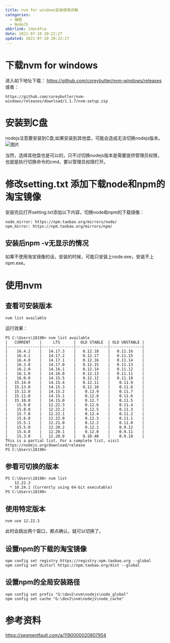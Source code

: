 ```yaml
---
title: nvm for windows安装使用详解
categories:
  - 编程
  - NodeJS
abbrlink: 1dec4fca
date: 2021-07-10 20:22:27
updated: 2021-07-10 20:22:27
---
```

# 下载nvm for windows
进入如下地址下载：
<https://github.com/coreybutler/nvm-windows/releases>
或者：
```
https://github.com/coreybutler/nvm-windows/releases/download/1.1.7/nvm-setup.zip
```
# 安装到C盘
nodejs注意要安装到C盘,如果安装到其他盘，可能会造成无法切换nodejs版本。
![图片](https://gitee.com/XiaoLan223/images/raw/master/Blog/Windows/Software/Win10Settings/NVMForWindowsInstallationUseDetails/1.png)

当然，选择其他盘也是可以的，只不过切换nodejs版本是需要提供管理员权限，也就是执行切换命令的cmd，要以管理员权限打开。

# 修改setting.txt 添加下载node和npm的淘宝镜像

安装完后打开setting.txt添加以下内容，切换node和npm的下载镜像：
```
node_mirror: https://npm.taobao.org/mirrors/node/
npm_mirror: https://npm.taobao.org/mirrors/npm/
```
## 安装后npm -v无显示的情况
如果不使用淘宝镜像的话，安装的时候，可能只安装上node.exe，安装不上npm.exe。

# 使用nvm
## 查看可安装版本
```
nvm list available
```
运行效果：
```
PS C:\Users\18190> nvm list available
|   CURRENT    |     LTS      |  OLD STABLE  | OLD UNSTABLE |
|--------------|--------------|--------------|--------------|
|    16.4.2    |   14.17.3    |   0.12.18    |   0.11.16    |
|    16.4.1    |   14.17.2    |   0.12.17    |   0.11.15    |
|    16.4.0    |   14.17.1    |   0.12.16    |   0.11.14    |
|    16.3.0    |   14.17.0    |   0.12.15    |   0.11.13    |
|    16.2.0    |   14.16.1    |   0.12.14    |   0.11.12    |
|    16.1.0    |   14.16.0    |   0.12.13    |   0.11.11    |
|    16.0.0    |   14.15.5    |   0.12.12    |   0.11.10    |
|   15.14.0    |   14.15.4    |   0.12.11    |    0.11.9    |
|   15.13.0    |   14.15.3    |   0.12.10    |    0.11.8    |
|   15.12.0    |   14.15.2    |    0.12.9    |    0.11.7    |
|   15.11.0    |   14.15.1    |    0.12.8    |    0.11.6    |
|   15.10.0    |   14.15.0    |    0.12.7    |    0.11.5    |
|    15.9.0    |   12.22.3    |    0.12.6    |    0.11.4    |
|    15.8.0    |   12.22.2    |    0.12.5    |    0.11.3    |
|    15.7.0    |   12.22.1    |    0.12.4    |    0.11.2    |
|    15.6.0    |   12.22.0    |    0.12.3    |    0.11.1    |
|    15.5.1    |   12.21.0    |    0.12.2    |    0.11.0    |
|    15.5.0    |   12.20.2    |    0.12.1    |    0.9.12    |
|    15.4.0    |   12.20.1    |    0.12.0    |    0.9.11    |
|    15.3.0    |   12.20.0    |   0.10.48    |    0.9.10    |
This is a partial list. For a complete list, visit https://nodejs.org/download/release
PS C:\Users\18190>
```
## 参看可切换的版本
```
PS C:\Users\18190> nvm list
    12.22.3
  * 10.24.1 (Currently using 64-bit executable)
PS C:\Users\18190>
```
## 使用特定版本
```
nvm use 12.22.3
```
此时会跳出两个窗口，都点确认，就可以切换了。
## 设置npm的下载的淘宝镜像
```
npm config set registry https://registry.npm.taobao.org --global 
npm config set disturl https://npm.taobao.org/dist --global
```
## 设置npm的全局安装路径
```
npm config set prefix "G:\dev2\nvm\nodejs\node_global"
npm config set cache "G:\dev2\nvm\nodejs\node_cache"
```

# 参考资料
<https://segmentfault.com/a/1190000020807954>

<!-- Blog/Windows/Software/Win10Settings/NVMForWindowsInstallationUseDetails -->